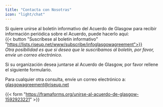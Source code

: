 ```yaml
---
title: "Contacta con Nosotras"
icon: "light/chat"
---
```


Si quiere unirse al boletín informativo del Acuerdo de Glasgow para recibir información periódica sobre el Acuerdo, puede hacerlo aquí:  
{{< button "Suscríbese al boletín informativo" "https://lists.riseup.net/www/subscribe/infoglasgowagreement">}}  
*Otra posibilidad es que si desea que le suscribamos al boletín, por favor, envíe un correo electrónico.*  

Si su organización desea juntarse al Acuerdo de Glasgow, por favor rellene el siguiente formulario.  

Para cualquier otra consulta, envíe un correo electrónico a:  
glasgowagreement@riseup.net  

{{< form "https://framaforms.org/unirse-al-acuerdo-de-glasgow-1592923221" >}}
